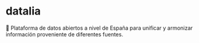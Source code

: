 # datalia
💃 Plataforma de datos abiertos a nivel de España para unificar y armonizar información proveniente de diferentes fuentes.
